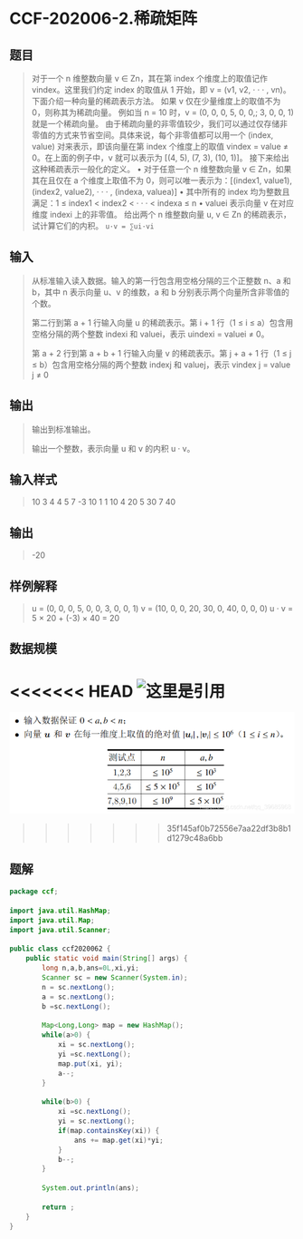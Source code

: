 # CCF-202006-2.稀疏矩阵

## 题目

>  对于一个 n 维整数向量 v ∈ Zn，其在第 index 个维度上的取值记作 vindex。这里我们约定 index 的取值从 1 开始，即 v = (v1, v2, · · · , vn)。下面介绍一种向量的稀疏表示方法。
> 如果 v 仅在少量维度上的取值不为 0，则称其为稀疏向量。
> 例如当 n = 10 时，v = (0, 0, 0, 5, 0, 0,; 3, 0, 0, 1) 就是一个稀疏向量。
> 由于稀疏向量的非零值较少，我们可以通过仅存储非零值的方式来节省空间。具体来说，每个非零值都可以用一个 (index, value) 对来表示，即该向量在第 index 个维度上的取值 vindex = value ≠ 0。在上面的例子中，v 就可以表示为 [(4, 5), (7, 3), (10, 1)]。
> 接下来给出这种稀疏表示一般化的定义。
> • 对于任意一个 n 维整数向量 v ∈ Zn，如果其在且仅在 a 个维度上取值不为 0，则可以唯一表示为：[(index1, value1), (index2, value2), · · · , (indexa, valuea)] • 其中所有的 index 均为整数且满足：1 ≤ index1 < index2 < · · · < indexa ≤ n
> • valuei 表示向量 v 在对应维度 indexi 上的非零值。
> 给出两个 n 维整数向量 u, v ∈ Zn 的稀疏表示，试计算它们的内积。
> ```u·v = ∑ui·vi```

## 输入

> 从标准输入读入数据。输入的第一行包含用空格分隔的三个正整数 n、a 和 b，其中 n 表示向量 u、v 的维数，a 和 b 分别表示两个向量所含非零值的个数。
>
> 第二行到第 a + 1 行输入向量 u 的稀疏表示。第 i + 1 行（1 ≤ i ≤ a）包含用空格分隔的两个整数 indexi 和 valuei，表示 uindexi = valuei ≠ 0。 
>
> 第 a + 2 行到第 a + b + 1 行输入向量 v 的稀疏表示。第 j + a + 1 行（1 ≤ j ≤ b）包含用空格分隔的两个整数 indexj 和 valuej，表示 vindex j = value j ≠ 0

## 输出

> 输出到标准输出。
>
> 输出一个整数，表示向量 u 和 v 的内积 u · v。

## 输入样式

>    10 3 4
> 	4 5
> 	7 -3
> 	10 1
> 	1 10
> 	4 20
> 	5 30
> 	7 40

## 输出

> -20

## 样例解释

> u = (0, 0, 0, 5, 0, 0, 3, 0, 0, 1)
> v = (10, 0, 0, 20, 30, 0, 40, 0, 0, 0)
> u · v = 5 × 20 + (-3) × 40 = 20

## 数据规模

<<<<<<< HEAD
![这里是引用](https://yangmoyu.com/image/20200826095722145.png)
=======
![](https://github.com/YVictor13/CCFCSP/blob/master/image/20200826095722145.png)


>>>>>>> 35f145af0b72556e7aa22df3b8b1d1279c48a6bb

## 题解

```java
package ccf;

import java.util.HashMap;
import java.util.Map;
import java.util.Scanner;

public class ccf2020062 {
	public static void main(String[] args) {
		long n,a,b,ans=0L,xi,yi;
		Scanner sc = new Scanner(System.in);
		n = sc.nextLong();
		a = sc.nextLong();
		b =sc.nextLong();
			
		Map<Long,Long> map = new HashMap();
		while(a>0) {
			xi = sc.nextLong();
			yi =sc.nextLong();
			map.put(xi, yi);
			a--;
		}
		
		while(b>0) {
			xi =sc.nextLong();
			yi = sc.nextLong();
			if(map.containsKey(xi)) {
				ans += map.get(xi)*yi;
			}
			b--;
		}
		
		System.out.println(ans);
		
		return ;
	}
}
```

